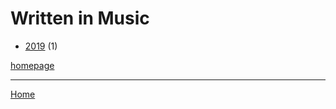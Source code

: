 # Written in Music

  * [2019](./written-in-music-2019.md) (1)

[homepage](https://writteninmusic.com/)

----

[Home](../index.md)
